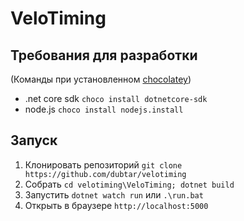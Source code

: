 VeloTiming
=======

## Требования для разработки

(Команды при установленном [chocolatey](https://chocolatey.org/install))
 * .net core sdk `choco install dotnetcore-sdk`<br>
 * node.js `choco install nodejs.install`<br>


## Запуск
 1. Клонировать репозиторий `git clone https://github.com/dubtar/velotiming`
 2. Собрать `cd velotiming\VeloTiming; dotnet build`
 3. Запустить `dotnet watch run` или `.\run.bat`
 4. Открыть в браузере `http://localhost:5000`